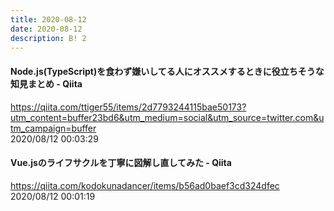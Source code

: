 ```yaml
---
title: 2020-08-12
date: 2020-08-12
description: B! 2
---
```


#### Node.js(TypeScript)を食わず嫌いしてる人にオススメするときに役立ちそうな知見まとめ - Qiita
https://qiita.com/ttiger55/items/2d7793244115bae50173?utm_content=buffer23bd6&utm_medium=social&utm_source=twitter.com&utm_campaign=buffer<br>
2020/08/12 00:03:29<br>


#### Vue.jsのライフサクルを丁寧に図解し直してみた - Qiita
https://qiita.com/kodokunadancer/items/b56ad0baef3cd324dfec<br>
2020/08/12 00:01:19<br>


